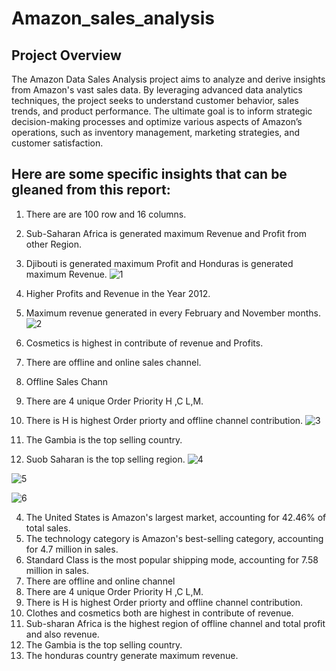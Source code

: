 # Amazon_sales_analysis
## Project Overview
The Amazon Data Sales Analysis project aims to analyze and derive insights from Amazon's vast sales data. By leveraging advanced data analytics techniques, the project seeks to understand customer behavior, sales trends, and product performance. The ultimate goal is to inform strategic decision-making processes and optimize various aspects of Amazon’s operations, such as inventory management, marketing strategies, and customer satisfaction.

## Here are some specific insights that can be gleaned from this report:

1. There are are 100 row and 16 columns.
2. Sub-Saharan Africa is generated maximum Revenue and Profit from other Region.
3. Djibouti is generated maximum Profit and Honduras is generated maximum Revenue.
![1](https://github.com/ankit-7050/Amazon_sales_analysis/assets/132135405/2d3552a1-87f8-483b-8a3d-cf7f2f3ad3ac)

4. Higher Profits and Revenue in the Year 2012.
5. Maximum revenue generated in every February and November months.
   ![2](https://github.com/ankit-7050/Amazon_sales_analysis/assets/132135405/ff255464-d7eb-4100-821b-831496982a42)

6. Cosmetics is highest in contribute of revenue and Profits.
7. There are offline and online sales channel.
8. Offline Sales Chann
9. There are 4 unique Order Priority H ,C L,M.
10. There is H is highest Order priorty and offline channel contribution.
  ![3](https://github.com/ankit-7050/Amazon_sales_analysis/assets/132135405/1e664476-88d7-4870-a895-87985984f6b1)

11. The Gambia is the top selling country.
12. Suob Saharan is the top selling region.
    ![4](https://github.com/ankit-7050/Amazon_sales_analysis/assets/132135405/21a106a8-1507-4cb4-bad5-ffd0d22204fc)


![5](https://github.com/ankit-7050/Amazon_sales_analysis/assets/132135405/6b7f0868-6df1-4469-b639-1681564f7d7f)


![6](https://github.com/ankit-7050/Amazon_sales_analysis/assets/132135405/217c4e47-3af2-4091-83e8-3d5877c6d194)


4. The United States is Amazon's largest market, accounting for 42.46% of total sales.
6. The technology category is Amazon's best-selling category, accounting for 4.7 million in sales.
7. Standard Class is the most popular shipping mode, accounting for 7.58 million in sales. 
8. There are offline and online channel
9. There are 4 unique Order Priority H ,C L,M. 
10. There is H is highest Order priorty and offline channel contribution. 
11. Clothes and cosmetics both are highest in contribute of revenue. 
12. Sub-sharan Africa is the highest region of offline channel and total profit and also revenue.
13. The Gambia is the top selling country.
14. The honduras country generate maximum revenue.


